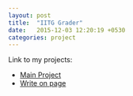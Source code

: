 ```yaml
---
layout: post
title:  "IITG Grader"
date:   2015-12-03 12:20:19 +0530
categories: project
---
```


Link to my projects: 

 - [Main Project](http://128.199.212.32)
 - [Write on page](http://128.199.253.105/)